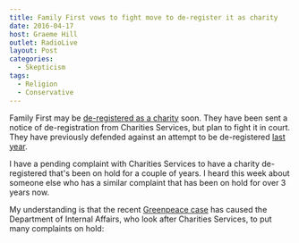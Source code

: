 ```yaml
---
title: Family First vows to fight move to de-register it as charity
date: 2016-04-17
host: Graeme Hill
outlet: RadioLive
layout: Post
categories:
  - Skepticism
tags:
  - Religion
  - Conservative
---
```


Family First may be [de-registered as a charity](http://www.nzherald.co.nz/nz/news/article.cfm?c_id=1&objectid=11618411) soon. They have been sent a notice of de-registration from Charities Services, but plan to fight it in court. They have previously defended against an attempt to be de-registered [last year](http://www.nzherald.co.nz/nz/news/article.cfm?c_id=1&objectid=11473926).

<!-- more -->

I have a pending complaint with Charities Services to have a charity de-registered that's been on hold for a couple of years. I heard this week about someone else who has a similar complaint that has been on hold for over 3 years now.

My understanding is that the recent [Greenpeace case](http://www.greenpeace.org/new-zealand/en/press/Greenpeace-Win-Supreme-Court-Battle/) has caused the Department of Internal Affairs, who look after Charities Services, to put many complaints on hold:
